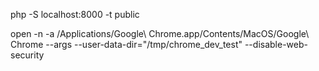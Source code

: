 php -S localhost:8000 -t public



open -n -a /Applications/Google\ Chrome.app/Contents/MacOS/Google\ Chrome --args --user-data-dir="/tmp/chrome_dev_test" --disable-web-security
